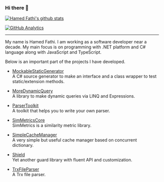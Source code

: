 ### Hi there 👋

[![Hamed Fathi's github stats](https://github-readme-stats.vercel.app/api?username=hamedfathi&show_icons=true)](https://hamedfathi.me)

[![GitHub Analytics](https://github-readme-stats.vercel.app/api/top-langs/?username=hamedfathi&layout=compact)](https://hamedfathi.me)

<hr/>

My name is Hamed Fathi. I am working as a software developer near a decade. My main focus is on programming with .NET platform and C# language along with JavaScript and TypeScript. 

Below is an important part of the projects I have developed.

* [MockableStaticGenerator](https://github.com/HamedFathi/MockableStaticGenerator)<br/>
A C# source generator to make an interface and a class wrapper to test static/extension methods.

* [MoreDynamicQuery](https://github.com/HamedFathi/MoreDynamicQuery)<br/>
A library to make dynamic queries via LINQ and Expressions.

* [ParserToolkit](https://github.com/HamedFathi/ParserToolkit)<br/>
A toolkit that helps you to write your own parser.

* [SimMetricsCore](https://github.com/HamedFathi/SimMetricsCore)<br/>
SimMetrics is a similarity metric library.

* [SimpleCacheManager](https://github.com/HamedFathi/SimpleCacheManager)<br/>
A very simple but useful cache manager based on concurrent dictionary.

* [Shield](https://github.com/HamedFathi/Shield)<br/>
Yet another guard library with fluent API and customization.

* [TrxFileParser](https://github.com/HamedFathi/TrxFileParser)<br/>
A Trx file parser.

